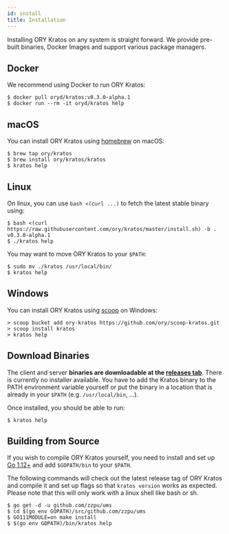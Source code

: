 ```yaml
---
id: install
title: Installation
---
```


Installing ORY Kratos on any system is straight forward. We provide pre-built
binaries, Docker Images and support various package managers.

## Docker

We recommend using Docker to run ORY Kratos:

```shell
$ docker pull oryd/kratos:v0.3.0-alpha.1
$ docker run --rm -it oryd/kratos help
```

## macOS

You can install ORY Kratos using [homebrew](https://brew.sh/) on macOS:

```shell
$ brew tap ory/kratos
$ brew install ory/kratos/kratos
$ kratos help
```

## Linux

On linux, you can use `bash <(curl ...)` to fetch the latest stable binary
using:

```shell
$ bash <(curl https://raw.githubusercontent.com/ory/kratos/master/install.sh) -b . v0.3.0-alpha.1
$ ./kratos help
```

You may want to move ORY Kratos to your `$PATH`:

```shell
$ sudo mv ./kratos /usr/local/bin/
$ kratos help
```

## Windows

You can install ORY Kratos using [scoop](https://scoop.sh) on Windows:

```shell
> scoop bucket add ory-kratos https://github.com/ory/scoop-kratos.git
> scoop install kratos
> kratos help
```

## Download Binaries

The client and server **binaries are downloadable at the
[releases tab](https://github.com/zzpu/ums/releases)**. There is currently no
installer available. You have to add the Kratos binary to the PATH environment
variable yourself or put the binary in a location that is already in your
`$PATH` (e.g. `/usr/local/bin`, ...).

Once installed, you should be able to run:

```shell
$ kratos help
```

## Building from Source

If you wish to compile ORY Kratos yourself, you need to install and set up
[Go 1.12+](https://golang.org/) and add `$GOPATH/bin` to your `$PATH`.

The following commands will check out the latest release tag of ORY Kratos and
compile it and set up flags so that `kratos version` works as expected. Please
note that this will only work with a linux shell like bash or sh.

```shell
$ go get -d -u github.com/zzpu/ums
$ cd $(go env GOPATH)/src/github.com/zzpu/ums
$ GO111MODULE=on make install
$ $(go env GOPATH)/bin/kratos help
```
